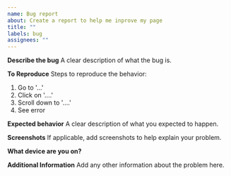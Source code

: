 ```yaml
---
name: Bug report
about: Create a report to help me inprove my page
title: ""
labels: bug
assignees: ""
---
```


**Describe the bug**
A clear description of what the bug is.

**To Reproduce**
Steps to reproduce the behavior:

1. Go to '...'
2. Click on '....'
3. Scroll down to '....'
4. See error

**Expected behavior**
A clear description of what you expected to happen.

**Screenshots**
If applicable, add screenshots to help explain your problem.

**What device are you on?**

**Additional Information**
Add any other information about the problem here.

